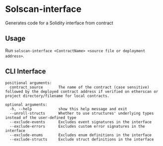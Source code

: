 # Solscan-interface

Generates code for a Solidity interface from contract

## Usage

Run `solscan-interface <ContractName> <source file or deployment address>`.

## CLI Interface
```shell
positional arguments:
  contract_source       The name of the contract (case sensitive) followed by the deployed contract address if verified on etherscan or project directory/filename for local contracts.

optional arguments:
  -h, --help            show this help message and exit
  --unroll-structs      Whether to use structures' underlying types instead of the user-defined type
  --exclude-events      Excludes event signatures in the interface
  --exclude-errors      Excludes custom error signatures in the interface
  --exclude-enums       Excludes enum definitions in the interface
  --exclude-structs     Exclude struct definitions in the interface
```